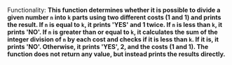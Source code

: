 Functionality: **This function determines whether it is possible to divide a given number `n` into `k` parts using two different costs (1 and 1) and prints the result. If `n` is equal to `k`, it prints 'YES' and 1 twice. If `n` is less than `k`, it prints 'NO'. If `n` is greater than or equal to `k`, it calculates the sum of the integer division of `n` by each cost and checks if it is less than `k`. If it is, it prints 'NO'. Otherwise, it prints 'YES', 2, and the costs (1 and 1). The function does not return any value, but instead prints the results directly.**